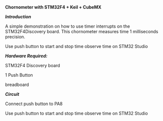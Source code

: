 ****Chornometer with STM32F4 + Keil + CubeMX****


***Introduction***

A simple demonstration on how to use timer interrupts on the STM32F4Discovery board.
This chornometer measures time 1 milliseconds precision.

Use push button to start and stop time
observe time on STM32 Studio

***Hardware Required:***

STM32F4 Discovery board

1 Push Button

breadboard

***Circuit***

Connect push button to PA8 

Use push button to start and stop time
observe time on STM32 Studio
